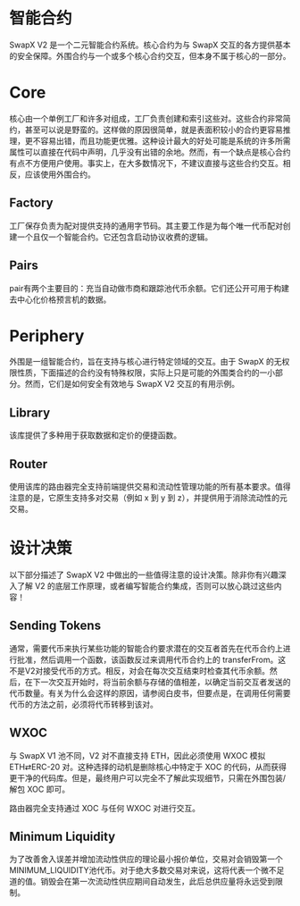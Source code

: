 # 智能合约

SwapX V2 是一个二元智能合约系统。核心合约为与 SwapX 交互的各方提供基本的安全保障。外围合约与一个或多个核心合约交互，但本身不属于核心的一部分。

# Core

核心由一个单例工厂和许多对组成，工厂负责创建和索引这些对。这些合约非常简约，甚至可以说是野蛮的。这样做的原因很简单，就是表面积较小的合约更容易推理，更不容易出错，而且功能更优雅。这种设计最大的好处可能是系统的许多所需属性可以直接在代码中声明，几乎没有出错的余地。然而，有一个缺点是核心合约有点不方便用户使用。事实上，在大多数情况下，不建议直接与这些合约交互。相反，应该使用外围合约。

## Factory

工厂保存负责为配对提供支持的通用字节码。其主要工作是为每个唯一代币配对创建一个且仅一个智能合约。它还包含启动协议收费的逻辑。

## Pairs
pair有两个主要目的：充当自动做市商和跟踪池代币余额。它们还公开可用于构建去中心化价格预言机的数据。


# Periphery
外围是一组智能合约，旨在支持与核心进行特定领域的交互。由于 SwapX 的无权限性质，下面描述的合约没有特殊权限，实际上只是可能的外围类合约的一小部分。然而，它们是如何安全有效地与 SwapX V2 交互的有用示例。

## Library
该库提供了多种用于获取数据和定价的便捷函数。

## Router
使用该库的路由器完全支持前端提供交易和流动性管理功能的所有基本要求。值得注意的是，它原生支持多对交易（例如 x 到 y 到 z），并提供用于消除流动性的元交易。

# 设计决策
以下部分描述了 SwapX V2 中做出的一些值得注意的设计决策。除非你有兴趣深入了解 V2 的底层工作原理，或者编写智能合约集成，否则可以放心跳过这些内容！


## Sending Tokens
通常，需要代币来执行某些功能的智能合约要求潜在的交互者首先在代币合约上进行批准，然后调用一个函数，该函数反过来调用代币合约上的 transferFrom。这不是V2对接受代币的方式。相反，对会在每次交互结束时检查其代币余额。然后，在下一次交互开始时，将当前余额与存储的值相差，以确定当前交互者发送的代币数量。有关为什么会这样的原因，请参阅白皮书，但要点是，在调用任何需要代币的方法之前，必须将代币转移到该对。

## WXOC
与 SwapX V1 池不同，V2 对不直接支持 ETH，因此必须使用 WXOC 模拟 ETH⇄ERC-20 对。这种选择的动机是删除核心中特定于 XOC 的代码，从而获得更干净的代码库。但是，最终用户可以完全不了解此实现细节，只需在外围包装/解包 XOC 即可。

路由器完全支持通过 XOC 与任何 WXOC 对进行交互。

## Minimum Liquidity
为了改善舍入误差并增加流动性供应的理论最小报价单位，交易对会销毁第一个MINIMUM_LIQUIDITY池代币。对于绝大多数交易对来说，这将代表一个微不足道的值。销毁会在第一次流动性供应期间自动发生，此后总供应量将永远受到限制。